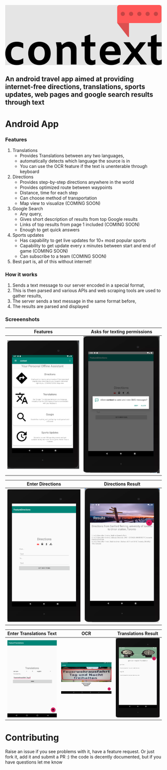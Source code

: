 ![alt text](screenshots/logo.png)

## An android travel app aimed at providing internet-free directions, translations, sports updates, web pages and google search results through text
# Android App
### Features
1. Translations 
    - Provides Translations between any two languages, 
    - automatically detects which language the source is in
    - You can use the OCR feature if the text is unenterable through keyboard
2. Directions
    - Provides step-by-step directions anywhere in the world
    - Provides optimized route between waypoints
    - Distance, time for each step
    - Can choose method of transportation
    - Map view to visualize (COMING SOON)
3. Google Search
    - Any query, 
    - Gives short description of results from top Google results
    - Links of top results from page 1 included (COMING SOON)
    - Enough to get quick answers
4. Sports updates
    - Has capability to get live updates for 10+ most popular sports
    - Capability to get update every x minutes between start and end of game (COMING SOON)
    - Can subscribe to a team (COMING SOON)
5. Best part is, all of this without internet!

### How it works
1. Sends a text message to our server encoded in a special format,
2. This is then parsed and various APIs and web scraping tools are used to gather results,
3. The server sends a text message in the same format before,
4. The results are parsed and displayed


### Screeenshots
Features             |  Asks for texting permissions
:-------------------------:|:-------------------------:
![](screenshots/feature_screen.png)  |  ![](screenshots/permissions_screen.png)

Enter Directions             |  Directions Result
:-------------------------:|:-------------------------:
![](screenshots/directions_screen.png)  |  ![](screenshots/results_directions.PNG)

Enter Translations Text             |  OCR |  Translations Result
:-------------------------:|:-------------------------:|:-------------------------:
![](screenshots/translations_screen.png)  |  ![](screenshots/ocr_screen.png) |  ![](screenshots/results_translations.PNG)

# Contributing
Raise an issue if you see problems with it, have a feature request. Or just fork it, add it and submit a PR :) the code is decently documented, but if you have questions let me know

